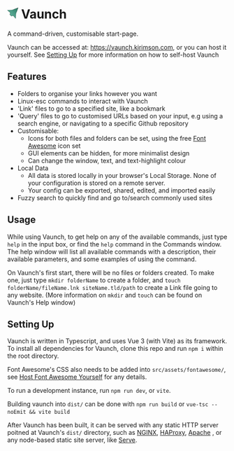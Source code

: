 <h1><img src="public/favicon.svg" width="25" height="25"> Vaunch</h1>

A command-driven, customisable start-page.

Vaunch can be accessed at: https://vaunch.kirimson.com, or you can host it yourself. See [Setting Up](#setting-up) for more information on how to self-host Vaunch

## Features

- Folders to organise your links however you want
- Linux-esc commands to interact with Vaunch
- 'Link' files to go to a specified site, like a bookmark
- 'Query' files to go to customised URLs based on your input, e.g using a search engine, or navigating to a specific Github repository
- Customisable:
    - Icons for both files and folders can be set, using the free [Font Awesome](https://fontawesome.com/) icon set
    - GUI elements can be hidden, for more minimalist design 
    - Can change the window, text, and text-highlight colour
- Local Data
    - All data is stored locally in your browser's Local Storage. None of your configuration is stored on a remote server.
    - Your config can be exported, shared, edited, and imported easily
- Fuzzy search to quickly find and go to/search commonly used sites

## Usage

While using Vaunch, to get help on any of the available commands, just type `help` in the input box, or find the `help` command in the Commands window. The help window will list all available commands with a description, their available parameters, and some examples of using the command.

On Vaunch's first start, there will be no files or folders created. To make one, just type `mkdir folderName` to create a folder, and `touch folderName/fileName.lnk siteName.tld/path` to create a Link file going to any website. (More information on `mkdir` and `touch` can be found on Vaunch's Help window)

## Setting Up

Vaunch is written in Typescript, and uses Vue 3 (with Vite) as its framework. To install all dependencies for Vaunch, clone this repo and run `npm i` within the root directory.

Font Awesome's CSS also needs to be added into `src/assets/fontawesome/`, see [Host Font Awesome Yourself](https://fontawesome.com/v5/docs/web/setup/host-font-awesome-yourself) for any details.

To run a development instance, run `npm run dev`, or `vite`.

Building vaunch into `dist/` can be done with `npm run build` or `vue-tsc --noEmit && vite build`

After Vaunch has been built, it can be served with any static HTTP server poitned at Vaunch's `dist/` directory, such as [NGINX](https://www.nginx.com/), [HAProxy](http://www.haproxy.org/), [Apache](https://httpd.apache.org/) , or any node-based static site server, like [Serve](https://www.npmjs.com/package/serve).